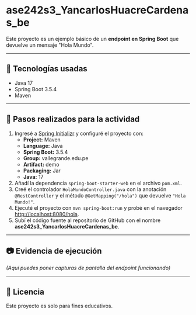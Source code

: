 # ase242s3_YancarlosHuacreCardenas_be

Este proyecto es un ejemplo básico de un **endpoint en Spring Boot** que devuelve un mensaje "Hola Mundo".

---

## 🚀 Tecnologías usadas
- Java 17
- Spring Boot 3.5.4
- Maven

---

## 📌 Pasos realizados para la actividad

1. Ingresé a [Spring Initializr](https://start.spring.io/) y configuré el proyecto con:
   - **Project:** Maven
   - **Language:** Java
   - **Spring Boot:** 3.5.4
   - **Group:** vallegrande.edu.pe
   - **Artifact:** demo
   - **Packaging:** Jar
   - **Java:** 17
2. Añadí la dependencia `spring-boot-starter-web` en el archivo `pom.xml`.
3. Creé el controlador `HolaMundoController.java` con la anotación `@RestController` y el método `@GetMapping("/hola")` que devuelve `"Hola Mundo!"`.
4. Ejecuté el proyecto con `mvn spring-boot:run` y probé en el navegador [http://localhost:8080/hola](http://localhost:8080/hola).
5. Subí el código fuente al repositorio de GitHub con el nombre **ase242s3_YancarlosHuacreCardenas_be**.

---

## 📷 Evidencia de ejecución
*(Aquí puedes poner capturas de pantalla del endpoint funcionando)*

---

## 📜 Licencia
Este proyecto es solo para fines educativos.
